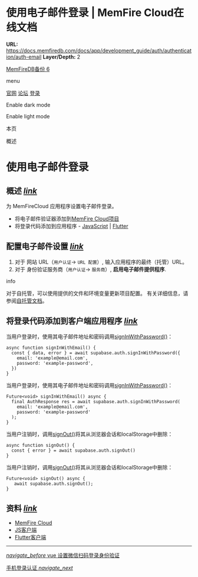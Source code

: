 # 使用电子邮件登录 | MemFire Cloud在线文档

**URL:** https://docs.memfiredb.com/docs/app/development_guide/auth/authentication/auth-email
**Layer/Depth:** 2

[MemFireDB备份 6](/)

menu

[官网](https://memfiredb.com/)
[论坛](https://community.memfiredb.com/)
[登录](https://cloud.memfiredb.com/auth/login)

Enable dark mode

Enable light mode

本页

概述

# 使用电子邮件登录

## 概述 [*link*](#%e6%a6%82%e8%bf%b0)

为 MemFireCloud 应用程序设置电子邮件登录。

* 将电子邮件验证器添加到[MemFire Cloud项目](https://cloud.memfiredb.com)
* 将登录代码添加到应用程序 - [JavaScript](https://github.com/supabase/supabase-js) | [Flutter](https://github.com/supabase/supabase-flutter)

## 配置电子邮件设置 [*link*](#%e9%85%8d%e7%bd%ae%e7%94%b5%e5%ad%90%e9%82%ae%e4%bb%b6%e8%ae%be%e7%bd%ae)

1. 对于 网站 URL（`用户认证`-> `URL 配置`）, 输入应用程序的最终（托管）URL。
2. 对于 身份验证服务商（`用户认证`-> `服务商`）, **启用电子邮件提供程序**.

info

对于自托管，可以使用提供的文件和环境变量更新项目配置。
有关详细信息，请参阅[自托管文档](/docs/app/development_guide/hosting/static-start/)。

## 将登录代码添加到客户端应用程序 [*link*](#%e5%b0%86%e7%99%bb%e5%bd%95%e4%bb%a3%e7%a0%81%e6%b7%bb%e5%8a%a0%e5%88%b0%e5%ae%a2%e6%88%b7%e7%ab%af%e5%ba%94%e7%94%a8%e7%a8%8b%e5%ba%8f)

当用户登录时，使用其电子邮件地址和密码调用[signInWithPassword()](/docs/app/sdkdocs/javascript/auth/auth-signinwithpassword/)：

```
async function signInWithEmail() {
  const { data, error } = await supabase.auth.signInWithPassword({
    email: 'example@email.com',
    password: 'example-password',
  })
}
```

当用户登录时，使用其电子邮件地址和密码调用[signInWithPassword()](/docs/app/sdkdocs/dart/auth/auth-signinwithpassword/)：

```
Future<void> signInWithEmail() async {
  final AuthResponse res = await supabase.auth.signInWithPassword(
    email: 'example@email.com',
    password: 'example-password'
  );
}
```

当用户注销时，调用[signOut()](/docs/app/sdkdocs/javascript/auth/auth-signout/)将其从浏览器会话和localStorage中删除：

```
async function signOut() {
  const { error } = await supabase.auth.signOut()
}
```

当用户注销时，调用[signOut()](/docs/app/sdkdocs/javascript/auth/auth-signout/)将其从浏览器会话和localStorage中删除：

```
Future<void> signOut() async {
   await supabase.auth.signOut();
}
```

## 资料 [*link*](#%e8%b5%84%e6%96%99)

* [MemFire Cloud](https://cloud.memfiredb.com)
* [JS客户端](https://github.com/supabase/supabase-js)
* [Flutter客户端](https://github.com/supabase/supabase-flutter)

---

[*navigate\_before* vue 设置微信扫码登录身份验证](/docs/app/development_guide/auth/auth-getting-start/vue/)

[手机登录认证 *navigate\_next*](/docs/app/development_guide/auth/authentication/phoneauth/)